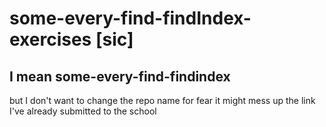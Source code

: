 # some-every-find-findIndex-exercises [sic] 
## I mean some-every-find-findindex
but I don't want to change the repo name for fear it might mess up the link I've already submitted to the school
